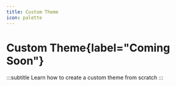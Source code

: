 ```yaml
---
title: Custom Theme
icon: palette
---
```


# Custom Theme{label="Coming Soon"}
:::subtitle
Learn how to create a custom theme from scratch
:::
